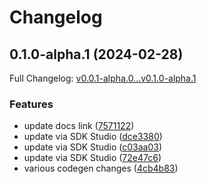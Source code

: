# Changelog

## 0.1.0-alpha.1 (2024-02-28)

Full Changelog: [v0.0.1-alpha.0...v0.1.0-alpha.1](https://github.com/meorphis-test/test-repo-11/compare/v0.0.1-alpha.0...v0.1.0-alpha.1)

### Features

* update docs link ([7571122](https://github.com/meorphis-test/test-repo-11/commit/7571122a6d6495630c827664731a7afa69c2720c))
* update via SDK Studio ([dce3380](https://github.com/meorphis-test/test-repo-11/commit/dce33805b89b23d931f792fcba060e168aa2ac06))
* update via SDK Studio ([c03aa03](https://github.com/meorphis-test/test-repo-11/commit/c03aa0302aba21df0f1c9631c18b885b12fcc394))
* update via SDK Studio ([72e47c6](https://github.com/meorphis-test/test-repo-11/commit/72e47c6277b670eda4b73b3b050107121585d3a7))
* various codegen changes ([4cb4b83](https://github.com/meorphis-test/test-repo-11/commit/4cb4b839caa1eb2b7767935ff9bfc1e4384b773e))
